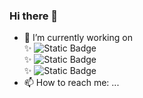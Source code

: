 ### Hi there 👋

- 🔭 I’m currently working on 
  <br>✨ ![Static Badge](https://img.shields.io/badge/spring-3178C6)
  <br>✨ ![Static Badge](https://img.shields.io/badge/algorithm-3977F6)
  <br>✨ ![Static Badge](https://img.shields.io/badge/aws-3077F6)
- 📫 How to reach me: ...
